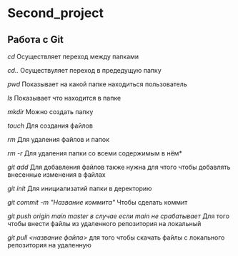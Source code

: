 # Second_project


## Работа с Git



*cd* Осуществляет переход между папками


*cd..* Осуществуляет переход в предедущую папку


*pwd* Показывает на какой папке находиться пользователь


*ls* Показывает что находится в папке


*mkdir* Можно создать папку 


*touch* Для создания файлов


*rm* Для удаления файлов и папок


*rm -r* Для удаления папки со всеми содержимым в нём*


*git add* Для добавления файлов также нужна для чтого чтобы добавлять внесенные изменения в файлах


*git init* Для инициализатий папки в деректорию


*git commit -m "Название коммита"* Чтобы сделать коммит

*git push origin main* *master в случае если main не срабатывает* Для того чтобы внести файлы из удаленного репозитория на локальный 


*git pull <название файла>* для того чтобы скачать файлы с локального репозитория на удаленную

